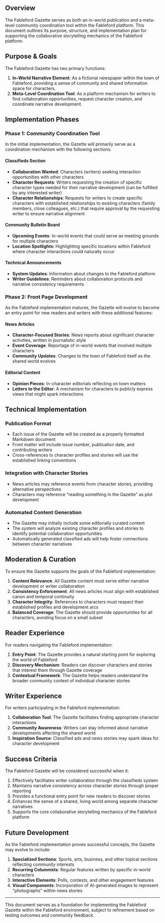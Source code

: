 ## Overview


The Fableford Gazette serves as both an in-world publication and a meta-level community coordination tool within the Fableford platform. This document outlines its purpose, structure, and implementation plan for supporting the collaborative storytelling mechanics of the Fableford platform.

## Purpose & Goals


The Fableford Gazette has two primary functions:


1. **In-World Narrative Element**: As a fictional newspaper within the town of Fableford, providing a sense of community and shared information space for characters.
2. **Meta-Level Coordination Tool**: As a platform mechanism for writers to find collaboration opportunities, request character creation, and coordinate narrative development.

## Implementation Phases


### Phase 1: Community Coordination Tool


In the initial implementation, the Gazette will primarily serve as a coordination mechanism with the following sections:

#### Classifieds Section

- **Collaboration Wanted**: Characters (writers) seeking interaction opportunities with other characters
- **Character Requests**: Writers requesting the creation of specific character types needed for their narrative development (can be fulfilled by any interested writer)
- **Character Relationships**: Requests for writers to create specific characters with established relationships to existing characters (family members, close colleagues, etc.) that require approval by the requesting writer to ensure narrative alignment

#### Community Bulletin Board

- **Upcoming Events**: In-world events that could serve as meeting grounds for multiple characters
- **Location Spotlights**: Highlighting specific locations within Fableford where character interactions could naturally occur

#### Technical Announcements

- **System Updates**: Information about changes to the Fableford platform
- **Writer Guidelines**: Reminders about collaboration protocols and narrative consistency requirements

### Phase 2: Front Page Development


As the Fableford implementation matures, the Gazette will evolve to become an entry point for new readers and writers with these additional features:

#### News Articles

- **Character-Focused Stories**: News reports about significant character activities, written in journalistic style
- **Event Coverage**: Reportage of in-world events that involved multiple characters
- **Community Updates**: Changes to the town of Fableford itself as the shared world evolves

#### Editorial Content

- **Opinion Pieces**: In-character editorials reflecting on town matters
- **Letters to the Editor**: A mechanism for characters to publicly express views that might spark interactions

## Technical Implementation


### Publication Format

- Each issue of the Gazette will be created as a properly formatted Markdown document
- Front matter will include issue number, publication date, and contributing writers
- Cross-references to character profiles and stories will use the established linking conventions

### Integration with Character Stories

- News articles may reference events from character stories, providing alternative perspectives
- Characters may reference "reading something in the Gazette" as plot development

### Automated Content Generation

- The Gazette may initially include some editorially curated content
- The system will analyze existing character profiles and stories to identify potential collaboration opportunities
- Automatically generated classified ads will help foster connections between character narratives

## Moderation & Curation


To ensure the Gazette supports the goals of the Fableford implementation:


1. **Content Relevance**: All Gazette content must serve either narrative development or writer collaboration
2. **Consistency Enforcement**: All news articles must align with established canon and temporal continuity
3. **Character Integrity**: References to characters must respect their established profiles and development arcs
4. **Balanced Coverage**: The Gazette should provide opportunities for all characters, avoiding focus on a small subset

## Reader Experience


For readers navigating the Fableford implementation:


1. **Entry Point**: The Gazette provides a natural starting point for exploring the world of Fableford
2. **Discovery Mechanism**: Readers can discover characters and stories that interest them through Gazette coverage
3. **Contextual Framework**: The Gazette helps readers understand the broader community context of individual character stories

## Writer Experience


For writers participating in the Fableford implementation:


1. **Collaboration Tool**: The Gazette facilitates finding appropriate character interactions
2. **Community Awareness**: Writers can stay informed about narrative developments affecting the shared world
3. **Inspiration Source**: Classified ads and news stories may spark ideas for character development

## Success Criteria


The Fableford Gazette will be considered successful when it:


1. Effectively facilitates writer collaboration through the classifieds system
2. Maintains narrative consistency across character stories through proper reporting
3. Provides a functional entry point for new readers to discover stories
4. Enhances the sense of a shared, living world among separate character narratives
5. Supports the core collaborative storytelling mechanics of the Fableford platform

## Future Development


As the Fableford implementation proves successful concepts, the Gazette may evolve to include:


1. **Specialized Sections**: Sports, arts, business, and other topical sections reflecting community interests
2. **Recurring Columnists**: Regular features written by specific in-world characters
3. **Interactive Elements**: Polls, contests, and other engagement features
4. **Visual Components**: Incorporation of AI-generated images to represent "photographs" within news stories


----

This document serves as a foundation for implementing the Fableford Gazette within the Fableford environment, subject to refinement based on testing outcomes and community feedback.
